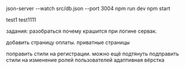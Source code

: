 json-server --watch src/db.json --port 3004
npm run dev
npm start

test1
test1111

задания:
разобраться почему крашится при логине сервак.


<!-- добавить корзину в локал сторэдж -->
добавить страницу оплаты.
приватные страницы




поправить стили на регистрации. можно ещё подтянуть
подправить стили на изменение ролей пользователей
адаптивная вёрстка